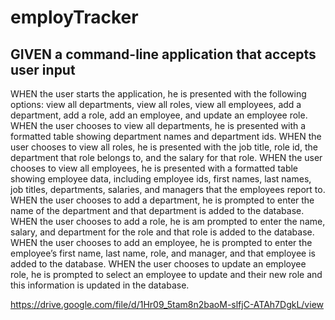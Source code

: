 # employTracker
## GIVEN a command-line application that accepts user input
WHEN the user starts the application, he is presented with the following options: view all departments, view all roles, view all employees, add a department, add a role, add an employee, and update an employee role.
WHEN the user chooses to view all departments, he is presented with a formatted table showing department names and department ids.
WHEN the user chooses to view all roles, he is presented with the job title, role id, the department that role belongs to, and the salary for that role.
WHEN the user chooses to view all employees, he is presented with a formatted table showing employee data, including employee ids, first names, last names, job titles, departments, salaries, and managers that the employees report to.
WHEN the user chooses to add a department, he is prompted to enter the name of the department and that department is added to the database.
WHEN the user chooses to add a role, he is am prompted to enter the name, salary, and department for the role and that role is added to the database.
WHEN the user chooses to add an employee, he is prompted to enter the employee’s first name, last name, role, and manager, and that employee is added to the database.
WHEN the user chooses to update an employee role, he is prompted to select an employee to update and their new role and this information is updated in the database.

https://drive.google.com/file/d/1Hr09_5tam8n2baoM-slfjC-ATAh7DgkL/view
